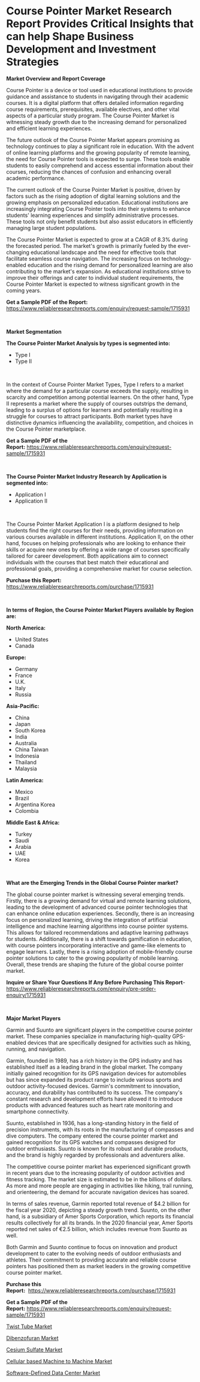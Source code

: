 <p><h1>Course Pointer Market Research Report Provides Critical Insights that can help Shape Business Development and Investment Strategies</h1></p><p><strong>Market Overview and Report Coverage</strong></p>
<p><p>Course Pointer is a device or tool used in educational institutions to provide guidance and assistance to students in navigating through their academic courses. It is a digital platform that offers detailed information regarding course requirements, prerequisites, available electives, and other vital aspects of a particular study program. The Course Pointer Market is witnessing steady growth due to the increasing demand for personalized and efficient learning experiences.</p><p>The future outlook of the Course Pointer Market appears promising as technology continues to play a significant role in education. With the advent of online learning platforms and the growing popularity of remote learning, the need for Course Pointer tools is expected to surge. These tools enable students to easily comprehend and access essential information about their courses, reducing the chances of confusion and enhancing overall academic performance.</p><p>The current outlook of the Course Pointer Market is positive, driven by factors such as the rising adoption of digital learning solutions and the growing emphasis on personalized education. Educational institutions are increasingly integrating Course Pointer tools into their systems to enhance students' learning experiences and simplify administrative processes. These tools not only benefit students but also assist educators in efficiently managing large student populations.</p><p>The Course Pointer Market is expected to grow at a CAGR of 8.3% during the forecasted period. The market's growth is primarily fueled by the ever-changing educational landscape and the need for effective tools that facilitate seamless course navigation. The increasing focus on technology-enabled education and the rising demand for personalized learning are also contributing to the market's expansion. As educational institutions strive to improve their offerings and cater to individual student requirements, the Course Pointer Market is expected to witness significant growth in the coming years.</p></p>
<p><strong>Get a Sample PDF of the Report:</strong> <a href="https://www.reliableresearchreports.com/enquiry/request-sample/1715931">https://www.reliableresearchreports.com/enquiry/request-sample/1715931</a></p>
<p>&nbsp;</p>
<p><strong>Market Segmentation</strong></p>
<p><strong>The Course Pointer Market Analysis by types is segmented into:</strong></p>
<p><ul><li>Type I</li><li>Type II</li></ul></p>
<p>&nbsp;</p>
<p><p>In the context of Course Pointer Market Types, Type I refers to a market where the demand for a particular course exceeds the supply, resulting in scarcity and competition among potential learners. On the other hand, Type II represents a market where the supply of courses outstrips the demand, leading to a surplus of options for learners and potentially resulting in a struggle for courses to attract participants. Both market types have distinctive dynamics influencing the availability, competition, and choices in the Course Pointer marketplace.</p></p>
<p><strong>Get a Sample PDF of the Report:</strong>&nbsp;<a href="https://www.reliableresearchreports.com/enquiry/request-sample/1715931">https://www.reliableresearchreports.com/enquiry/request-sample/1715931</a></p>
<p>&nbsp;</p>
<p><strong>The Course Pointer Market Industry Research by Application is segmented into:</strong></p>
<p><ul><li>Application I</li><li>Application II</li></ul></p>
<p>&nbsp;</p>
<p><p>The Course Pointer Market Application I is a platform designed to help students find the right courses for their needs, providing information on various courses available in different institutions. Application II, on the other hand, focuses on helping professionals who are looking to enhance their skills or acquire new ones by offering a wide range of courses specifically tailored for career development. Both applications aim to connect individuals with the courses that best match their educational and professional goals, providing a comprehensive market for course selection.</p></p>
<p><strong>Purchase this Report:</strong>&nbsp; <a href="https://www.reliableresearchreports.com/purchase/1715931">https://www.reliableresearchreports.com/purchase/1715931</a></p>
<p>&nbsp;</p>
<p><strong>In terms of Region, the Course Pointer Market Players available by Region are:</strong></p>
<p>
    <p> <strong> North America: </strong>
        <ul>
            <li>United States</li>
            <li>Canada</li>
        </ul>
        </p> 
    <p> <strong> Europe: </strong>
        <ul>
            <li>Germany</li>
            <li>France</li>
            <li>U.K.</li>
            <li>Italy</li>
            <li>Russia</li>
        </ul>
        </p> 
    <p> <strong> Asia-Pacific: </strong>
        <ul>
            <li>China</li>
            <li>Japan</li>
            <li>South Korea</li>
            <li>India</li>
            <li>Australia</li>
            <li>China Taiwan</li>
            <li>Indonesia</li>
            <li>Thailand</li>
            <li>Malaysia</li>
        </ul>
        </p> 
    <p> <strong> Latin America: </strong>
        <ul>
            <li>Mexico</li>
            <li>Brazil</li>
            <li>Argentina Korea</li>
            <li>Colombia</li>
        </ul>
        </p> 
    <p> <strong> Middle East & Africa: </strong>
        <ul>
            <li>Turkey</li>
            <li>Saudi</li>
            <li>Arabia</li>
            <li>UAE</li>
            <li>Korea</li>
        </ul>
    </p>
    </p>
<p>&nbsp;</p>
<p><strong>What are the Emerging Trends in the Global Course Pointer market?</strong></p>
<p><p>The global course pointer market is witnessing several emerging trends. Firstly, there is a growing demand for virtual and remote learning solutions, leading to the development of advanced course pointer technologies that can enhance online education experiences. Secondly, there is an increasing focus on personalized learning, driving the integration of artificial intelligence and machine learning algorithms into course pointer systems. This allows for tailored recommendations and adaptive learning pathways for students. Additionally, there is a shift towards gamification in education, with course pointers incorporating interactive and game-like elements to engage learners. Lastly, there is a rising adoption of mobile-friendly course pointer solutions to cater to the growing popularity of mobile learning. Overall, these trends are shaping the future of the global course pointer market.</p></p>
<p><strong>Inquire or Share Your Questions If Any Before Purchasing This Report</strong>- <a href="https://www.reliableresearchreports.com/enquiry/pre-order-enquiry/1715931">https://www.reliableresearchreports.com/enquiry/pre-order-enquiry/1715931</a></p>
<p>&nbsp;</p>
<p><strong>Major Market Players</strong></p>
<p><p>Garmin and Suunto are significant players in the competitive course pointer market. These companies specialize in manufacturing high-quality GPS-enabled devices that are specifically designed for activities such as hiking, running, and navigation.</p><p>Garmin, founded in 1989, has a rich history in the GPS industry and has established itself as a leading brand in the global market. The company initially gained recognition for its GPS navigation devices for automobiles but has since expanded its product range to include various sports and outdoor activity-focused devices. Garmin's commitment to innovation, accuracy, and durability has contributed to its success. The company's constant research and development efforts have allowed it to introduce products with advanced features such as heart rate monitoring and smartphone connectivity.</p><p>Suunto, established in 1936, has a long-standing history in the field of precision instruments, with its roots in the manufacturing of compasses and dive computers. The company entered the course pointer market and gained recognition for its GPS watches and compasses designed for outdoor enthusiasts. Suunto is known for its robust and durable products, and the brand is highly regarded by professionals and adventurers alike.</p><p>The competitive course pointer market has experienced significant growth in recent years due to the increasing popularity of outdoor activities and fitness tracking. The market size is estimated to be in the billions of dollars. As more and more people are engaging in activities like hiking, trail running, and orienteering, the demand for accurate navigation devices has soared.</p><p>In terms of sales revenue, Garmin reported total revenue of $4.2 billion for the fiscal year 2020, depicting a steady growth trend. Suunto, on the other hand, is a subsidiary of Amer Sports Corporation, which reports its financial results collectively for all its brands. In the 2020 financial year, Amer Sports reported net sales of €2.5 billion, which includes revenue from Suunto as well.</p><p>Both Garmin and Suunto continue to focus on innovation and product development to cater to the evolving needs of outdoor enthusiasts and athletes. Their commitment to providing accurate and reliable course pointers has positioned them as market leaders in the growing competitive course pointer market.</p></p>
<p><strong>Purchase this Report:</strong>&nbsp;&nbsp;<a href="https://www.reliableresearchreports.com/purchase/1715931">https://www.reliableresearchreports.com/purchase/1715931</a></p>
<p></p>
<p><strong>Get a Sample PDF of the Report:</strong>&nbsp;<a href="https://www.reliableresearchreports.com/enquiry/request-sample/1715931">https://www.reliableresearchreports.com/enquiry/request-sample/1715931</a></p>
<p><p><a href="https://www.linkedin.com/pulse/decoding-twist-tube-market-deep-dive-latest-trends-segmentation-jsrvc/">Twist Tube Market</a></p><p><a href="https://www.linkedin.com/pulse/dibenzofuran-market-size-growth-forecast-from-2023-2030-mw5pc/">Dibenzofuran Market</a></p><p><a href="https://www.linkedin.com/pulse/cesium-sulfate-market-share-amp-new-trends-analysis-report-j9w0c/">Cesium Sulfate Market</a></p><p><a href="https://medium.com/@damorgan64868/cellular-based-machine-to-machine-market-trends-and-market-analysis-forecasted-for-period-2023-2030-1bb4e08acdd5">Cellular based Machine to Machine Market</a></p><p><a href="https://medium.com/@peterm12562/software-defined-data-center-market-research-report-its-history-and-forecast-2023-to-2030-8cd22e7a694f">Software-Defined Data Center Market</a></p></p>